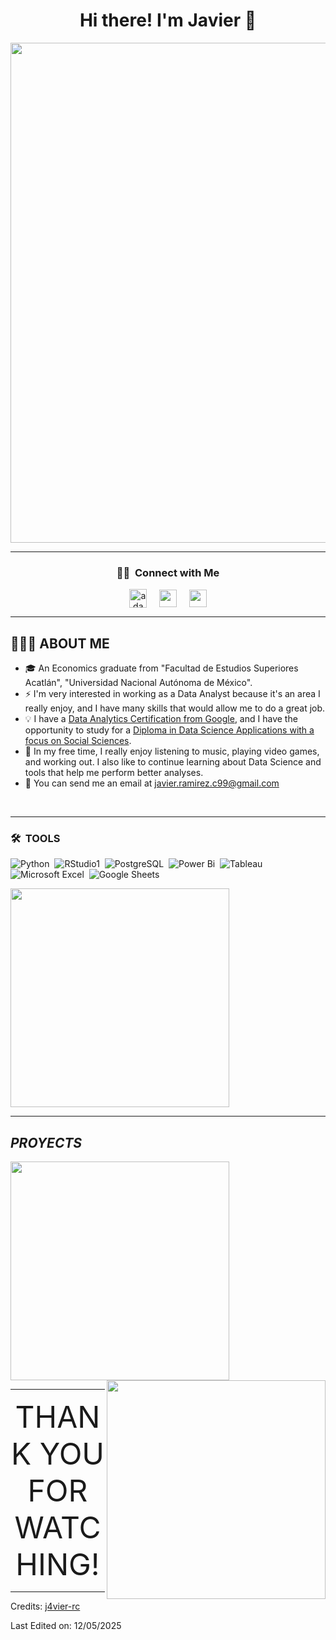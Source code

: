 <div align="center">
<h1 align="center">Hi there! I'm Javier 👋</h1>
<img src="https://www.regenesys.net/reginsights/wp-content/uploads/2025/01/6-dec-How-to-Become-a-Data-Analyst-in-South-Africa.jpg" width="800" >
</div>

-----
<div align="Center">

  ### 🤝🏻 &nbsp;Connect with Me 
  <a href="https://linkedin.com/in/javier-rc" target="blank"><img width='28px' align="center"     
      src="https://raw.githubusercontent.com/rahuldkjain/github-profile-readme-generator/master/src/images/icons/Social/linked-in-alt.svg"
      alt="adam pithewan" height="30" width="40" /></a></a>&nbsp;&nbsp;&nbsp;&nbsp;
  <a href = 'https://www.github.com/j4vier-rc'> <img width = '28px' align= 'center' 
      src="https://raw.githubusercontent.com/rahulbanerjee26/githubAboutMeGenerator/main/icons/github.svg"/></a></a>&nbsp;&nbsp;&nbsp;&nbsp;
  <a href="mailto:javier.ramirez.c99@gmail.com"> <img width = '28px' align= 'center'
      src="https://skillicons.dev/icons?i=gmail"/> </a>
</div>

-----
 ## 👨🏻‍💻 ABOUT ME
- 🎓 An Economics graduate from "Facultad de Estudios Superiores Acatlán", "Universidad Nacional Autónoma de México". 
- ⚡ I'm very interested in working as a Data Analyst because it's an area I really enjoy, and I have many skills that would allow me to do a great job.
- 💡 I have a [Data Analytics Certification from Google](https://coursera.org/share/a4d27b29b8f1370852665f6ad68e4c6a), and I have the opportunity to study for a [Diploma in Data Science Applications with a focus on Social Sciences](https://drive.google.com/file/d/1egleAM7Ujw7R0baZoGU9tAItRUNAMjM8/view?usp=sharing).
- 🌱 In my free time, I really enjoy listening to music, playing video games, and working out. I also like to continue learning about Data Science and tools that help me perform better analyses.
- 📩 You can send me an email at javier.ramirez.c99@gmail.com
<br>


-----
### 🛠 &nbsp;TOOLS

![Python](https://img.shields.io/badge/Python-FFD43B?style=for-the-badge&logo=python&logoColor=blue)&nbsp;
![RStudio1](https://img.shields.io/badge/RStudio-75AADB?style=for-the-badge&logo=RStudio&logoColor=white)&nbsp;
![PostgreSQL](https://img.shields.io/badge/PostgreSQL-316192?style=for-the-badge&logo=postgresql&logoColor=white)&nbsp;
![Power Bi](https://img.shields.io/badge/power_bi-F2C811?style=for-the-badge&logo=powerbi&logoColor=black)&nbsp;
![Tableau](https://img.shields.io/badge/Tableau-E97627?style=for-the-badge&logo=Tableau&logoColor=white)&nbsp;
![Microsoft Excel](https://img.shields.io/badge/Microsoft_Excel-217346?style=for-the-badge&logo=microsoft-excel&logoColor=white)&nbsp;
![Google Sheets](https://img.shields.io/badge/Google%20Sheets-34A853?style=for-the-badge&logo=google-sheets&logoColor=white)&nbsp;

<img src="https://media1.giphy.com/media/v1.Y2lkPTc5MGI3NjExdHVyZWFqMTN1M2FoajJka3hkZ3lieHY5aDVlaWltODV0NHh0Z3AybCZlcD12MV9pbnRlcm5hbF9naWZfYnlfaWQmY3Q9Zw/3oKIPpFhwsMNrRIjN6/giphy.gif" width="350" align="center"/>

-----
## *PROYECTS*
[<img src="https://media3.giphy.com/media/v1.Y2lkPTc5MGI3NjExeWtlcXQzcHAyeHhtZDltMTU0ajJmYXl2a2hrcmN1cDA4NDhwNHZrayZlcD12MV9pbnRlcm5hbF9naWZfYnlfaWQmY3Q9Zw/WDZBrmwNjm5g8qsl1F/giphy.gif" width="350" align="center"/>](https://github.com/J4vier-RC/PROJECTS-J4vier/tree/main)
[<img src="https://media1.giphy.com/media/v1.Y2lkPTc5MGI3NjExazFkcnVnZDkyb2h5azFyMzhhN3c0bHhucXBzMGRkODQ4OHNlZ3IxbyZlcD12MV9pbnRlcm5hbF9naWZfYnlfaWQmY3Q9Zw/8YvxhbQoVYPSt7pB94/giphy.gif" width="350" align="right"/>](https://github.com/J4vier-RC/PROJECTS-J4vier/tree/main)

-----

<div align="center">
<font size="10">THANK YOU FOR WATCHING!</font>
</div>

-----
Credits: [j4vier-rc](https://github.com/j4vier-rc)

Last Edited on: 12/05/2025
